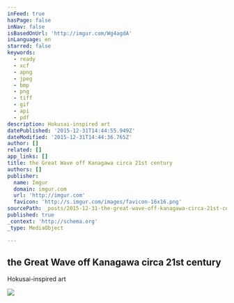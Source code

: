 ```yaml
---
inFeed: true
hasPage: false
inNav: false
isBasedOnUrl: 'http://imgur.com/Wg4agdA'
inLanguage: en
starred: false
keywords:
  - ready
  - xcf
  - apng
  - jpeg
  - bmp
  - png
  - tiff
  - gif
  - api
  - pdf
description: Hokusai-inspired art
datePublished: '2015-12-31T14:44:55.949Z'
dateModified: '2015-12-31T14:44:36.765Z'
author: []
related: []
app_links: []
title: the Great Wave off Kanagawa circa 21st century
authors: []
publisher:
  name: Imgur
  domain: imgur.com
  url: 'http://imgur.com'
  favicon: 'http://s.imgur.com/images/favicon-16x16.png'
sourcePath: _posts/2015-12-31-the-great-wave-off-kanagawa-circa-21st-century.md
published: true
_context: 'http://schema.org'
_type: MediaObject

---
```

<article style=""><h1>the Great Wave off Kanagawa circa 21st century</h1><p>Hokusai-inspired art</p><img src="https://s3-us-west-2.amazonaws.com/the-grid-img/p/67a6a68554295370439434b86bdb0f03a478a224.jpg" /></article>
